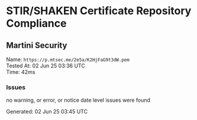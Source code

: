 # STIR/SHAKEN Certificate Repository Compliance

## Martini Security

Name: `https://p.mtsec.me/2e5a/K2HjFaG9t3dW.pem`\
Tested At: 02 Jun 25 03:36 UTC\
Time: 42ms

### Issues

no warning, or error, or notice date level issues were found

Generated: 02 Jun 25 03:45 UTC